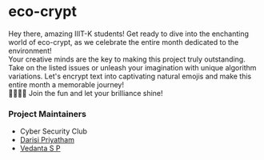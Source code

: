 # eco-crypt

Hey there, amazing IIIT-K students! Get ready to dive into the enchanting world of eco-crypt, as we celebrate the entire month dedicated to the environment! <br>
Your creative minds are the key to making this project truly outstanding. Take on the listed issues or unleash your imagination with unique algorithm variations. Let's encrypt text into captivating natural emojis and make this entire month a memorable journey! <br>
🌴🌲🌳🌵 Join the fun and let your brilliance shine!

### Project Maintainers
- Cyber Security Club
- [Darisi Priyatham](https://github.com/DPRIYATHAM)
- [Vedanta S P](https://github.com/unworld11)
